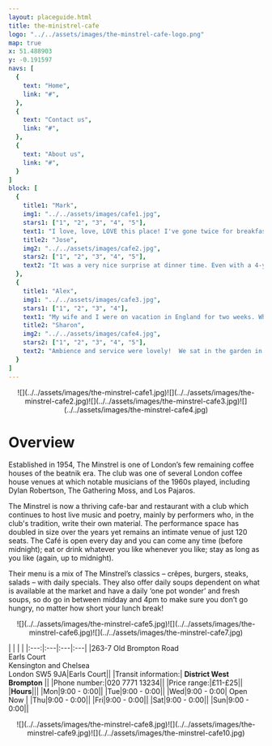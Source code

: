 ```yaml
---
layout: placeguide.html
title: the-ministrel-cafe
logo: "../../assets/images/the-minstrel-cafe-logo.png"
map: true
x: 51.488903
y: -0.191597
navs: [
  {
    text: "Home",
    link: "#",
  },
  {
    text: "Contact us",
    link: "#",
  },
  {
    text: "About us",
    link: "#",
  }
]
block: [
  {
    title1: "Mark",
    img1: "../../assets/images/cafe1.jpg",
    stars1: ["1", "2", "3", "4", "5"],
    text1: "I love, love, LOVE this place! I've gone twice for breakfast and once for lunch, and I plan to return! The atmosphere is interesting and fun, the staff are friendly, the music is a great selection (and loud enough to be heard but quiet enough not to interfere with conversation), and the food is very tasty! It's especially nice if you're a vegetarian, or someone who doesn't want to eat meat all the time. They have a bunch of vegetarian options, including a vegetarian version of the English breakfast that is delicious...",
    title2: "Jose",
    img2: "../../assets/images/cafe2.jpg",
    stars2: ["1", "2", "3", "4", "5"],
    text2: "It was a very nice surprise at dinner time. Even with a 4-year old daughter we found this to be very warm and enjoyable to pass some time. The steak was very good, the music was even better. Will come back, for sure.",
  },
  {
    title1: "Alex",
    img1: "../../assets/images/cafe3.jpg",
    stars1: ["1", "2", "3", "4"],
    text1: "My wife and I were on vacation in England for two weeks. When we were in London we came here and had a really good time. It's a very happy, quirky place. The music playing in the restaurant was really great too. They seemed to be playing a lot of the music of famous artists who have performed there. The food was very good. I wouldn't go here for the food specifically, but the combination of good food, drink and atmosphere is well worth it. I hope we can come back sometime for dinner and then listen to the live music in the basement.",
    title2: "Sharon",
    img2: "../../assets/images/cafe4.jpg",
    stars2: ["1", "2", "3", "4", "5"],
    text2: "Ambience and service were lovely!  We sat in the garden in the back for lunch and had the whole place to ourselves.  We ordered some cocktails and, being that this was our first meal in London, the fish and chips.  The cocktails were well priced and generous.  The fish and chips were OK but according to other reviews, they have other dishes that are much better and probably less touristy.  I would have loved to see live music here!  The decor at this place is awesome.",
  }
]
---
```


<center>![](../../assets/images/the-minstrel-cafe1.jpg)![](../../assets/images/the-minstrel-cafe2.jpg)![](../../assets/images/the-minstrel-cafe3.jpg)![](../../assets/images/the-minstrel-cafe4.jpg)</center>

# Overview

Established in 1954, The Minstrel is one of London’s few remaining coffee houses of the beatnik era. The club was one of several London coffee house venues at which notable musicians of the 1960s played, including Dylan Robertson, The Gathering Moss, and Los Pajaros.

The Minstrel is now a thriving cafe-bar and restaurant with a club which continues to host live music and poetry, mainly by performers who, in the club's tradition, write their own material. The performance space has doubled in size over the years yet remains an intimate venue of just 120 seats. The Café is open every day and you can come any time (before midnight); eat or drink whatever you like whenever you like; stay as long as you like (again, up to midnight).

Their menu is a mix of The Minstrel’s classics – crêpes, burgers, steaks, salads – with daily specials. They also offer daily soups dependent on what is available at the market and have a daily ‘one pot wonder’ and fresh soups, so do go in between midday and 4pm to make sure you don’t go hungry, no matter how short your lunch break!

<center>![](../../assets/images/the-minstrel-cafe5.jpg)![](../../assets/images/the-minstrel-cafe6.jpg)![](../../assets/images/the-minstrel-cafe7.jpg)</center>

|   |   |   |
|:---:|:---|:---|:---|
|263-7 Old Brompton Road<br>Earls Court<br>Kensington and Chelsea<br>London SW5 9JA|Earls Court||
|Transit information:| **District West Brompton** ||
|Phone number:|020 7771 13234||
|Price range:|£11-£25||
|**Hours**|||
|Mon|9:00 - 0:00||
|Tue|9:00 - 0:00||
|Wed|9:00 - 0:00| Open Now |
|Thu|9:00 - 0:00||
|Fri|9:00 - 0:00||
|Sat|9:00 - 0:00||
|Sun|9:00 - 0:00||

<center>![](../../assets/images/the-minstrel-cafe8.jpg)![](../../assets/images/the-minstrel-cafe9.jpg)![](../../assets/images/the-minstrel-cafe10.jpg)</center>
